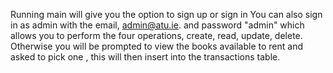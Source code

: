 Running main will give you the option to sign up or sign in
You can also sign in as admin with the email, admin@atu.ie. and password "admin" which allows you to perform the four operations, create, read, update, delete.
Otherwise you will be prompted to view the books available to rent and asked to pick one , this will then insert into the transactions table.
